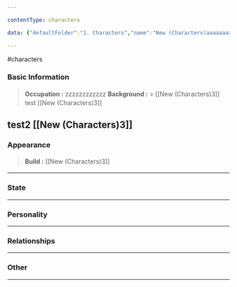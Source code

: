 ```yaml
---

contentType: characters

data: {"defaultFolder":"1. Characters","name":"New (Characters)aaaaaaaaaaaaaaaaaaa","oldName":"New (Characters)aaaaaaaaaaaaaaaaaaa","contentType":"characters","template":{"BasicInformation":{"FullName":{"value":null,"type":"text"},"Age":{"value":null,"type":"text"},"Occupation":{"value":"zzzzzzzzzzzz","type":"text"},"Background":{"value":"[[New (Characters)3]]\ntest\n[[New (Characters)3]]\n\ntest2\n[[New (Characters)3]]","type":"textarea"}},"Appearance":{"Build":{"value":"[[New (Characters)3]]","type":"text"},"Description":{"value":null,"type":"textarea"},"Accessories":{"value":null,"type":"array:text"}},"State":{"Dead":{"value":null,"type":"boolean"},"Injured":{"value":null,"type":"boolean"}},"Personality":{"GeneralTraits":{"value":null,"type":""},"Strengths":{"value":null,"type":"array:text"},"Weaknesses":{"value":null,"type":"array:text"}},"Relationships":{"Family":{"value":null,"type":"array:text"},"FriendsAndAllies":{"value":null,"type":"array:textarea"},"EnemiesAndRivals":{"value":null,"type":"array:text"},"RomanticInterests":{"value":null,"type":"array:text"}},"Other":{"Belongings":{"value":null,"type":"array:text"},"AdditionalNotes":{"value":null,"type":"textarea"}}}}

---
```


#characters

### Basic Information
> <span style='display: inline-flex;font-weight: bold;white-space: nowrap;overflow: hidden;margin: 3px 0px;'>Occupation : </span> zzzzzzzzzzzz 
> <span style='display: inline-flex;font-weight: bold;white-space: nowrap;overflow: hidden;margin: 3px 0px;'>Background : </span> > <span class='content-creation-textarea'>[[New (Characters)3]]
test
[[New (Characters)3]]

test2
[[New (Characters)3]]</span>
---
### Appearance
> <span style='display: inline-flex;font-weight: bold;white-space: nowrap;overflow: hidden;margin: 3px 0px;'>Build : </span> [[New (Characters)3]] 

---
### State

---
### Personality

---
### Relationships

---
### Other

---

